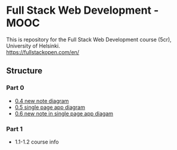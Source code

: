 # Full Stack Web Development - MOOC
This is repository for the Full Stack Web Development course (5cr), University of Helsinki. <br/>
https://fullstackopen.com/en/ 

## Structure
### Part 0
- [0.4 new note diagram](/part0/0.4_new-note-diagram.md)
- [0.5 single page app diagram](/part0/0.5_single-page-app-diagram.md)
- [0.6 new note in single page app diagam](/part0/0.6_new-note-in-single-page-app-diagram.md)
### Part 1
- 1.1-1.2 course info
